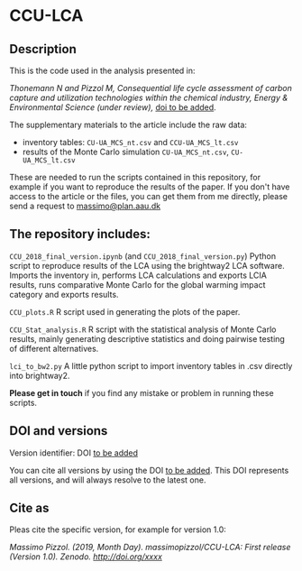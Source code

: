 # CCU-LCA

## Description

This is the code used in the analysis presented in:

_Thonemann N and Pizzol M, Consequential life cycle assessment of carbon capture and utilization technologies within the chemical industry,  Energy & Environmental Science (under review),_ [doi to be added]().

The supplementary materials to the article include the raw data: 

- inventory tables: `CU-UA_MCS_nt.csv` and `CCU-UA_MCS_lt.csv`
- results of the Monte Carlo simulation `CU-UA_MCS_nt.csv`, `CU-UA_MCS_lt.csv`


These are needed to run the scripts contained in this repository, for example if you want to reproduce the results of the paper. If you don't have access to the article or the files, you can get them from me directly, please send a request to [massimo@plan.aau.dk](mailto:massimo@plan.aau.dk)


## The repository includes:

`CCU_2018_final_version.ipynb` (and `CCU_2018_final_version.py`) Python script to reproduce results of the LCA using the brightway2 LCA software. Imports the inventory in, performs LCA calculations and exports LCIA results, runs comparative Monte Carlo for the global warming impact category and exports results.

`CCU_plots.R` R script used in generating the plots of the paper. 

`CCU_Stat_analysis.R` R script with the statistical analysis of Monte Carlo results, mainly generating descriptive statistics and doing pairwise testing of different alternatives.

`lci_to_bw2.py` A little python script to import inventory tables in .csv directly into brightway2.

**Please get in touch** if you find any mistake or problem in running these scripts.

## DOI and versions

Version identifier:
DOI [to be added]()

You can cite all versions by using the DOI [to be added](). This DOI represents all versions, and will always resolve to the latest one. 

## Cite as

Pleas cite the specific version, for example for version 1.0:

_Massimo Pizzol. (2019, Month Day). massimopizzol/CCU-LCA: First release (Version 1.0). Zenodo. http://doi.org/xxxx_
